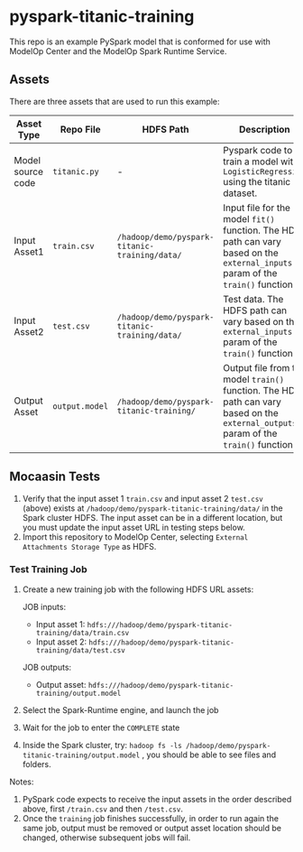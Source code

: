 # pyspark-titanic-training

This repo is an example PySpark model that is conformed for use with ModelOp Center and the ModelOp Spark Runtime Service.

## Assets

There are three assets that are used to run this example:

| Asset Type | Repo File | HDFS Path | Description |
| --- | --- | --- | --- |
| Model source code | `titanic.py` | - | Pyspark code to train a model with `LogisticRegression` using the titanic dataset. |
| Input Asset1 | `train.csv` | `/hadoop/demo/pyspark-titanic-training/data/` | Input file for the model `fit()` function. The HDFS path can vary based on the `external_inputs` param of the `train()` function  |
| Input Asset2 | `test.csv` | `/hadoop/demo/pyspark-titanic-training/data/` | Test data. The HDFS path can vary based on the `external_inputs` param of the `train()` function  |
| Output Asset | `output.model` | `/hadoop/demo/pyspark-titanic-training/` | Output file from the model `train()` function. The HDFS path can vary based on the `external_outputs` param of the `train()` function  |


## Mocaasin Tests

1. Verify that the input asset 1 `train.csv` and input asset 2 `test.csv` (above) exists at `/hadoop/demo/pyspark-titanic-training/data/` in the Spark cluster HDFS. The input asset can be in a different location, but you must update the input asset URL in testing steps below.
2. Import this repository to ModelOp Center, selecting `External Attachments Storage Type` as HDFS.

### Test Training Job
1. Create a new training job with the following HDFS URL assets:
   
    JOB inputs:
    - Input asset 1: `hdfs:///hadoop/demo/pyspark-titanic-training/data/train.csv`
    - Input asset 2: `hdfs:///hadoop/demo/pyspark-titanic-training/data/test.csv`
    
   JOB outputs:
    - Output asset: `hdfs:///hadoop/demo/pyspark-titanic-training/output.model`


2. Select the Spark-Runtime engine, and launch the job
3. Wait for the job to enter the `COMPLETE` state
4. Inside the Spark cluster, try: `hadoop fs -ls /hadoop/demo/pyspark-titanic-training/output.model` , you should be able to see files and folders.


Notes:
1. PySpark code expects to receive the input assets in the order described above, first `/train.csv` and then `/test.csv`.
2. Once the `training` job finishes successfully, in order to run again the same job, output must be removed or output asset location should be changed, otherwise subsequent jobs will fail.